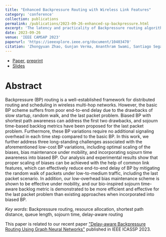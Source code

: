 ```yaml
---
title: "Enhanced Backpressure Routing with Wireless Link Features"
category: 'conference'
collection: publications
permalink: /publications/2023-09-26-enhanced-sp-backpressure.html
excerpt: 'The latency and practicality of Backpressure routing algorithm based on shortest path bias is improved with three components: optimal bias scaling, low-overhead bias maintenance, and a delay-aware backlog metric. '
date: 2023-09-26
venue: 'IEEE CAMSAP 2023'
paperurl: 'https://ieeexplore.ieee.org/document/10403470'
citation: 'Zhongyuan Zhao, Gunjan Verma, Ananthram Swami, Santiago Segarra, &quot; Enhanced Backpressure with Wireless Link Features,&quot; <i>IEEE CAMSAP 2023</i>, Herradura, Costa Rica, 2023, pp. 271-275, doi: 10.1109/CAMSAP58249.2023.10403470.'
---
```


- [Paper](https://ieeexplore.ieee.org/document/10403470), [preprint](https://arxiv.org/pdf/2310.04364)
- [Slides](/files/BiasBP-CAMSAP2023-15min.pdf)

Abstract
===
Backpressure (BP) routing is a well-established framework for distributed routing and scheduling in wireless multi-hop networks. 
However, the basic BP scheme suffers from poor end-to-end delay due to the drawbacks of slow startup, random walk, and the last packet problem. 
Biased BP with shortest path awareness can address the first two drawbacks, and sojourn time-based backlog metrics have been proposed for the last packet problem. 
Furthermore, these BP variations require no additional signaling overhead in each time step compared to the basic BP. 
In this work, we further address three long-standing challenges associated with the aforementioned low-cost BP variations, including optimal scaling of the biases, bias maintenance under mobility, and incorporating sojourn time awareness into biased BP.
Our analysis and experimental results show that proper scaling of biases can be achieved with the help of common link features, which can effectively reduce end-to-end delay of BP by mitigating the random walk of packets under low-to-medium traffic, including the last packet scenario.
In addition, our low-overhead bias maintenance scheme is shown to be effective under mobility, and our bio-inspired sojourn time-aware backlog metric is demonstrated to be more efficient and effective for the last packet problem than existing approaches when incorporated into biased BP. 


_Key words_: Backpressure routing, resource allocation, shortest path distance, queue length, sojourn time, delay-aware routing


This paper is related to our recent paper ["Delay-aware Backpressure Routing Using Graph Neural Networks"](/publications/2022-11-19-link-duty-cycle-backpressure.html) published in IEEE ICASSP 2023.





